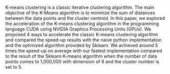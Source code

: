 K-means clustering is a classic iterative clustering algorithm. The main objective of the K-Means algorithm is to minimize the sum of distances between the data points and the cluster centroid. In this paper, we explored the acceleration of the K-means clustering algorithm in the programming language CUDA using NVIDIA Graphics Processing Units (GPUs). We proposed 4 ways to accelerate the classic K-means clustering algorithm and compared the speed-up results with the naive python implementation and the optimized algorithm provided by Sklearn. We achieved around 5 times the speed-up on average with our fastest implementation compared to the result of the Sklearn K-means algorithm when the number of data points comes to 1,000,000 with dimension of 8 and the cluster number is set to 5.
